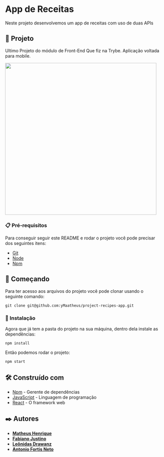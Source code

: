 # App de Receitas

Neste projeto desenvolvemos um app de receitas com uso de duas APIs

## 📱 Projeto

Ultimo Projeto do módulo de Front-End Que fiz na Trybe. Aplicação voltada para mobile.

<img src="src/images/fundo_explorer_food_drink.jpg" width="488px" />

### 📋 Pré-requisitos

Para conseguir seguir este README e rodar o projeto você pode precisar dos seguintes itens:

- [Git](https://git-scm.com/doc)
- [Node](https://nodejs.org/en/)
- [Npm](https://docs.npmjs.com/about-npm)

## 🚀 Começando

Para ter acesso aos arquivos do projeto você pode clonar usando o seguinte comando:

```
git clone git@github.com:yMaatheus/project-recipes-app.git
```

### 🔧 Instalação

Agora que já tem a pasta do projeto na sua máquina, dentro dela instale as dependências:

```
npm install
```

Então podemos rodar o projeto:

```
npm start
```

## 🛠️ Construído com

* [Npm](https://docs.npmjs.com/about-npm) - Gerente de dependências
* [JavaScript](https://developer.mozilla.org/pt-BR/docs/Web/JavaScript) - Linguagem de programação
* [React](http://www.dropwizard.io/1.0.2/docs/) - O framework web

## ✒️ Autores

* **[Matheus Henrique](https://github.com/yMaatheus)**
* **[Fabiano Justino](https://github.com/fabianojustino)**
* **[Leônidas Drawanz](https://github.com/drawanz)**
* **[Antonio Fortis Neto](https://github.com/antoniofortisneto)**

